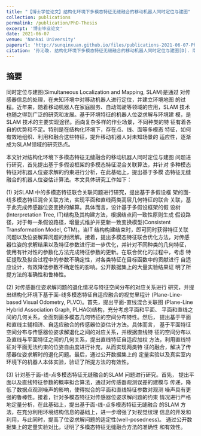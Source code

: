 ```yaml
---
title: "【博士学位论文】结构化环境下多模态特征无缝融合的移动机器人同时定位与建图"
collection: publications
permalink: /publication/PhD-Thesis
excerpt: '博士毕业论文'
date: 2021-06-07
venue: 'Nankai University'
paperurl: 'http://sunqinxuan.github.io/files/publications-2021-06-07-PhD.Thesis.pdf'
citation: '孙沁璇. 结构化环境下多模态特征无缝融合的移动机器人同时定位与建图[D]. 南开大学, 2021.'
---
```


## 摘要

同时定位与建图(Simultaneous Localization and Mapping, SLAM)是通过
对传感器信息的处理，在未知环境中对移动机器人进行定位，并建立环境地图
的过程。近年来，随着移动机器人在家庭服务、自动驾驶等领域的应用，SLAM
技术也随之得到广泛的研究和发展。基于环境特征的机器人位姿求解与环境建
模，是SLAM 技术的主要实现途径。面向复杂多样的作业场景，不同种类的特
征有着各自的优势和不足。特别是在结构化环境下，存在点、线、面等多模态
特征，如何有效地组织、利用和融合这些特征，提升移动机器人对未知场景的
适应性，逐渐成为SLAM领域的研究热点。

本文针对结构化环境下多模态特征无缝融合的移动机器人同时定位与建图
问题进行研究，首先提出基于多假设框架的多模态特征混合关联算法，并针对
多种模态特征对机器人位姿求解的约束进行分析，在此基础上，提出基于多模
态特征无缝融合的机器人位姿估计算法。本文具体研究工作如下：

(1) 对SLAM 中的多模态特征联合关联问题进行研究，提出基于多假设框
架的面-线多模态特征混合关联方法，实现平面和直线两类高层几何特征的联合
关联，基于此完成传感器位姿变换的解算。具体而言，设计基于多假设框架的假
设树(Interpretation Tree, IT)结构及其构建方法，根据结点间一致性原则生成
假设路径，对于每一条假设路径，增量式维护并更新一致变换模型(Consistent
Transformation Model, CTM)。当IT 结构构建结束时，即可同时获得特征关联
问题以及位姿解算问题的封闭解。接着，提出多模态特征联合优化方法，对传感
器位姿的求解结果以及特征参数进行进一步优化，并针对不同种类的几何特征，
使用有针对性的参数化方法完成特征参数的更新。在联合优化的过程中，考虑
特征提取及拟合过程中的参数不确定性，对各类特征在目标函数中的贡献进行
自适应设计，有效降低参数不确定性的影响。公开数据集上的大量实验结果证
明了所提方法的准确性和鲁棒性。

(2) 对传感器位姿求解问题的退化情况与特征空间分布的对应关系进行
研究，并提出结构化环境下基于面-线多模态特征自适应融合的视觉里程计
(Plane-Line-based Visual Odometry, PLVO)。首先，提出平面-直线混合关联图
(Plane-Line Hybrid Association Graph, PLHAG)结构，充分考虑平面和平面、
平面和直线之间的几何关系，全面刻画多模态几何特征的空间分布特性。然后，
提出基于平面和直线主辅相济、自适应融合的传感器位姿估计方法。具体而言，
基于平面特征空间分布与传感器位姿求解退化之间的对应关系，并根据直线特
征的空间分布以及直线与平面特征之间的几何关系，提出直线特征自适应加权
方法，利用直线特征对平面无法约束的位姿自由度进行补充，从而实现两类特
征的融合，解决了传感器位姿求解时的退化问题。最后，通过公开数据集上的
定量实验以及真实室内环境下的机器人本体实验，验证了所提方法的有效性。

(3) 针对基于面-线-点多模态特征无缝融合的SLAM 问题进行研究。首先，
提出平面以及直线特征参数的概率拟合算法，通过对传感器观测误差的建模与
传递，降低了数据点观测噪声的影响，使得拟合的平面和直线特征参数对观测
噪声具有更强的鲁棒性。接着，针对多模态特征对传感器位姿求解问题的约束
情况进行严格地定量分析，在此基础上，提出基于面-线-点多模态特征无缝融合
的SLAM 方法，在充分利用环境结构信息的基础上，进一步增强了对视觉纹理
信息的开发和利用，与此同时，提高了位姿求解问题的适定性(well-posedness)。
通过公开数据集上的定量实验对比，证明了多模态特征无缝融合方法的准确性
和有效性。







